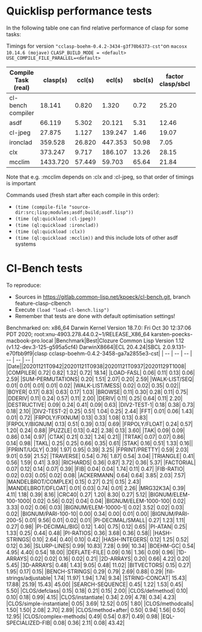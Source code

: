 # Quicklisp performance tests
In the following table one can find relative performance of clasp for some tasks:

Timings for version `"cclasp-boehm-0.4.2-3434-g3f70b6373-cst"`on `macosx 10.14.6 (mojave)` `CLASP_BUILD_MODE = <default>` `USE_COMPILE_FILE_PARALLEL=<default>`

| Compile Task (real)| clasp(s) | ccl(s) | ecl(s) | sbcl(s) | factor clasp/sbcl | factor clasp/ecl |factor ecl/sbcl |
| ------------------ | -------- | ------ | -------| --------| ----------------- | ---------------- | ---------------| 
| cl-bench compiler|18.141|0.820|1.320|0.72|25.20|13.74|22.12|
| asdf |66.119|5.302|20.121|5.31|12.46|3.29|12.47|
| cl-jpeg  |27.875|1.127|139.247|1.46|19.07|0.20|24.73|
| ironclad |359.528|26.820|447.353|50.98|7.05|0.80|13.41|
| clx  |373.247|9.717|186.107|13.26|28.15|2.01|38.41|
| mcclim|1433.720|57.449|59.703|65.64|21.84|2.56|24.96|

Note that e.g. :mcclim depends on :clx and :cl-jpeg, so that order of timings is important

Commands used (fresh start after each compile in this order):
* `(time (compile-file "source-dir:src;lisp;modules;asdf;build;asdf.lisp"))`
* `(time (ql:quickload :cl-jpeg))`
* `(time (ql:quickload :ironclad))`
* `(time (ql:quickload :clx))`
* `(time (ql:quickload :mcclim))` and this include lots of other asdf systems

# Cl-Bench tests
To reproduce:

* Sources in https://gitlab.common-lisp.net/kpoeck/cl-bench.git, branch feature-clasp-clbench
* Execute `(load "load-cl-bench.lisp")`
* Remember that tests are done with default optimisation settings!

Benchmarked on: x86_64 Darwin Kernel Version 18.7.0: Fri Oct 30 12:37:06 PDT 2020; root:xnu-4903.278.44.0.2~1/RELEASE_X86_64 karsten-poecks-macbook-pro.local
|Benchmark|Best|Clozure Common Lisp Version 1.12 (v1.12-dev.3-125-g595a5cf4) DarwinX8664|ECL 20.4.24|SBCL 2.0.9.131-e70fbb9f9|clasp cclasp-boehm-0.4.2-3458-ga7a2855e3-cst|
| -- | -- | -- | -- | -- | -- |
|Date||20201121T0942|20201121T0938|20201121T0937|20201129T1008|
|COMPILER|      0.72|      0.82|      1.32|      0.72|     18.14|
|LOAD-FASL|      0.06|      0.11|      0.13|      0.06|      2.59|
|SUM-PERMUTATIONS|      0.20|      1.51|      2.07|      0.20|      2.59|
|WALK-LIST/SEQ|      0.01|      0.01|      0.01|      0.01|      0.02|
|WALK-LIST/MESS|      0.02|      0.02|      0.35|      0.02||
|BOYER|      0.17|      0.83|      0.63|      0.17|      1.03|
|BROWSE|      0.11|      0.30|      0.28|      0.11|      0.75|
|DDERIV|      0.11|      0.24|      0.57|      0.11|      2.00|
|DERIV|      0.11|      0.25|      0.64|      0.11|      2.20|
|DESTRUCTIVE|      0.09|      0.24|      0.41|      0.09|      0.63|
|DIV2-TEST-1|      0.18|      0.38|      0.73|      0.18|      2.10|
|DIV2-TEST-2|      0.25|      0.51|      1.04|      0.25|      2.44|
|FFT|      0.01|      0.06|      1.43|      0.01|      0.72|
|FRPOLY/FIXNUM|      0.13|      0.33|      1.08|      0.13|      0.83|
|FRPOLY/BIGNUM|      0.13|      0.51|      0.39|      0.13|      0.69|
|FRPOLY/FLOAT|      0.24|      0.57|      1.20|      0.24|      0.88|
|PUZZLE|      0.13|      0.42|      2.38|      0.13|      3.60|
|TAK|      0.09|      0.09|      0.86|      0.14|      0.97|
|CTAK|      0.21|      0.32|      1.24|      0.21||
|TRTAK|      0.07|      0.07|      0.86|      0.14|      0.98|
|TAKL|      0.25|      0.25|      0.66|      0.35|      0.61|
|STAK|      0.16|      0.51|      1.33|      0.16||
|FPRINT/UGLY|      0.39|      1.97|      0.95|      0.39|      3.25|
|FPRINT/PRETTY|      0.59|      2.03|      9.01|      0.59|     21.52|
|TRAVERSE|      0.54|      0.76|      1.87|      0.54|      3.04|
|TRIANGLE|      0.41|      0.56|      1.59|      0.41|      3.93|
|RICHARDS|      0.36|      0.87|      3.72|      0.36|      5.37|
|FACTORIAL|      0.07|      0.12|      0.14|      0.07|      0.39|
|FIB|      0.04|      0.04|      1.74|      0.11|      0.47|
|FIB-RATIO|      0.02|      0.03|      0.05|      0.02|      0.08|
|ACKERMANN|      0.64|      0.64|      3.85|      2.03|      7.57|
|MANDELBROT/COMPLEX|      0.15|      0.27|      0.21|      0.15|      2.43|
|MANDELBROT/DFLOAT|      0.01|      0.03|      0.74|      0.01|      2.26|
|MRG32K3A|      0.39|      4.11|      1.18|      0.39|      8.16|
|CRC40|      0.27|      1.20|      8.30|      0.27|      5.12|
|BIGNUM/ELEM-100-1000|      0.02|      0.56|      0.02|      0.04|      0.04|
|BIGNUM/ELEM-1000-100|      0.02|      3.33|      0.02|      0.06|      0.03|
|BIGNUM/ELEM-10000-1|      0.02|      3.52|      0.02|      0.03|      0.02|
|BIGNUM/PARI-100-10|      0.00|      0.34|      0.00|      0.01|      0.00|
|BIGNUM/PARI-200-5|      0.01|      9.56|      0.01|      0.02|      0.01|
|PI-DECIMAL/SMALL|      0.27|      1.23|      1.11|      0.27|      0.98|
|PI-DECIMAL/BIG|      0.12|      1.40|      0.75|      0.12|      0.65|
|PI-ATAN|      0.25|      1.33|      0.25|      0.44|      0.48|
|PI-RATIOS|      0.36|      3.68|      0.36|      0.58||
|HASH-STRINGS|      0.10|      2.64|      0.40|      0.10|      0.42|
|HASH-INTEGERS|      0.12|      1.25|      0.52|      0.12|      0.36|
|SLURP-LINES|      0.99|     10.83|      7.28|      0.99|     10.34|
|BOEHM-GC|      0.54|      4.95|      4.40|      0.54|     18.00|
|DEFLATE-FILE|      0.09|      0.16|      1.36|      0.09|      0.96|
|1D-ARRAYS|      0.02|      0.02|      0.16|      0.02|      0.21|
|2D-ARRAYS|      0.20|      0.66|      4.22|      0.20|      5.45|
|3D-ARRAYS|      0.48|      1.43|      9.05|      0.48|     11.02|
|BITVECTORS|      0.15|      0.27|      1.95|      0.17|      0.15|
|BENCH-STRINGS|      0.29|      0.79|      2.69|      0.88|      0.29|
|fill-strings/adjustable|      1.74|     11.97|      1.94|      1.74|      9.34|
|STRING-CONCAT|     15.43|     17.88|     25.19|     15.43|     45.00|
|SEARCH-SEQUENCE|      0.45|      1.22|      1.53|      0.45|      5.50|
|CLOS/defclass|      0.15|      0.18|      0.21|      0.15|      2.00|
|CLOS/defmethod|      0.10|      0.10|      0.18|      0.99|      4.15|
|CLOS/instantiate|      0.34|      2.09|      4.78|      0.34|      4.23|
|CLOS/simple-instantiate|      0.05|      3.69|     12.52|      0.05|      1.80|
|CLOS/methodcalls|      1.50|      1.50|      2.08|      2.70|      2.89|
|CLOS/method+after|      0.50|      0.94|      1.56|      0.50|     12.95|
|CLOS/complex-methods|      0.49|      0.54|      0.87|      0.49|      0.98|
|EQL-SPECIALIZED-FIB|      0.08|      0.36|      2.11|      0.08|     43.42|